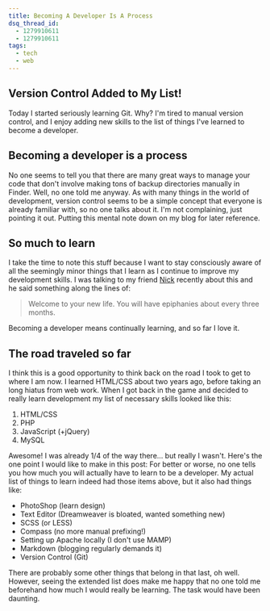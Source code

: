 ```yaml
---
title: Becoming A Developer Is A Process
dsq_thread_id:
  - 1279910611
  - 1279910611
tags:
  - tech
  - web
---
```


## Version Control Added to My List!

Today I started seriously learning Git. Why? I'm tired to manual version control, and I enjoy adding new skills to the list of things I've learned to become a developer.

## Becoming a developer is a process

No one seems to tell you that there are many great ways to manage your code that don't involve making tons of backup directories manually in Finder. Well, no one told me anyway. As with many things in the world of development, version control seems to be a simple concept that everyone is already familiar with, so no one talks about it. I'm not complaining, just pointing it out. Putting this mental note down on my blog for later reference.

## So much to learn

I take the time to note this stuff because I want to stay consciously aware of all the seemingly minor things that I learn as I continue to improve my development skills. I was talking to my friend [Nick][1] recently about this and he said something along the lines of:

> Welcome to your new life. You will have epiphanies about every three months.

Becoming a developer means continually learning, and so far I love it.

<!--more-->

## The road traveled so far

I think this is a good opportunity to think back on the road I took to get to where I am now. I learned HTML/CSS about two years ago, before taking an long hiatus from web work. When I got back in the game and decided to really learn development my list of necessary skills looked like this:

1. HTML/CSS
2. PHP
3. JavaScript (+jQuery)
4. MySQL

Awesome! I was already 1/4 of the way there&#8230; but really I wasn't. Here's the one point I would like to make in this post: For better or worse, no one tells you how much you will actually have to learn to be a developer. My actual list of things to learn indeed had those items above, but it also had things like:

* PhotoShop (learn design)
* Text Editor (Dreamweaver is bloated, wanted something new)
* SCSS (or LESS)
* Compass (no more manual prefixing!)
* Setting up Apache locally (I don't use MAMP)
* Markdown (blogging regularly demands it)
* Version Control (Git)

There are probably some other things that belong in that last, oh well. However, seeing the extended list does make me happy that no one told me beforehand how much I would really be learning. The task would have been daunting.

[1]: http://nickbudden.com/
